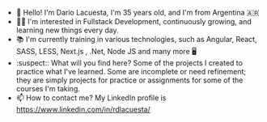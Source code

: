 - 👋 Hello! I'm Dario Lacuesta, I'm 35 years old, and I'm from Argentina  :argentina:
- :man_technologist: I'm interested in Fullstack Development, continuously growing, and learning new things every day.
- :books: I'm currently training in various technologies, such as Angular, React, SASS, LESS, Next.js , .Net, Node JS and many more :desktop_computer:
- :suspect:: What will you find here? Some of the projects I created to practice what I've learned. Some are incomplete or need refinement; they are simply projects for practice or assignments for some of the courses I'm taking.
- 📫 How to contact me? My LinkedIn profile is https://www.linkedin.com/in/rdlacuesta/

<!---
dariolacuesta/dariolacuesta is a ✨ special ✨ repository because its `README.md` (this file) appears on your GitHub profile.
You can click the Preview link to take a look at your changes.
--->
